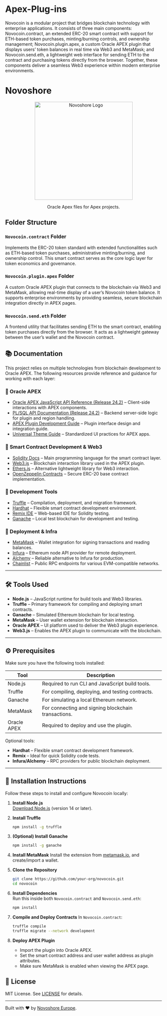 
# Apex-Plug-ins
Novocoin is a modular project that bridges blockchain technology with enterprise applications. It consists of three main components: Novocoin.contract, an extended ERC-20 smart contract with support for ETH-based token purchases, minting/burning controls, and ownership management; Novocoin.plugin.apex, a custom Oracle APEX plugin that displays users’ token balances in real time via Web3 and MetaMask; and Novocoin.send.eth, a lightweight web interface for sending ETH to the contract and purchasing tokens directly from the browser. Together, these components deliver a seamless Web3 experience within modern enterprise environments.

# Novoshore
<p align="center">
  <a href="https://www.novoshore.com/" target="blank"><img src="https://www.novoshore.com/wp-content/uploads/2018/08/n-ugly-3-e1534939287262.png" width="315" alt="Novoshore Logo" /></a>
</p>
<p align="center">Oracle Apex files for Apex projects.</p>

## Folder Structure

### `Novocoin.contract` Folder
Implements the ERC-20 token standard with extended functionalities such as ETH-based token purchases, administrative minting/burning, and ownership control. This smart contract serves as the core logic layer for token economics and governance.

### `Novocoin.plugin.apex` Folder
A custom Oracle APEX plugin that connects to the blockchain via Web3 and MetaMask, allowing real-time display of a user’s Novocoin token balance. It supports enterprise environments by providing seamless, secure blockchain integration directly in APEX pages.

### `Novocoin.send.eth` Folder
A frontend utility that facilitates sending ETH to the smart contract, enabling token purchases directly from the browser. It acts as a lightweight gateway between the user’s wallet and the Novocoin contract.

## 📚 Documentation

This project relies on multiple technologies from blockchain development to Oracle APEX. The following resources provide reference and guidance for working with each layer:

### 🔗 Oracle APEX
- [Oracle APEX JavaScript API Reference (Release 24.2)](https://docs.oracle.com/en/database/oracle/apex/24.2/aexjs/index.html) – Client-side interactions with APEX components.
- [PL/SQL API Documentation (Release 24.2)](https://docs.oracle.com/en/database/oracle/apex/24.2/aeapi/toc.htm) – Backend server-side logic for plugin and region handling.
- [APEX Plugin Development Guide](https://docs.oracle.com/en/database/oracle/apex/22.1/htmdb/implementing-plug-ins.html) – Plugin interface design and integration guide.
- [Universal Theme Guide](https://apex.oracle.com/ut/) – Standardized UI practices for APEX apps.

### 🔗 Smart Contract Development & Web3
- [Solidity Docs](https://docs.soliditylang.org/) – Main programming language for the smart contract layer.
- [Web3.js](https://web3js.readthedocs.io/) – Blockchain interaction library used in the APEX plugin.
- [Ethers.js](https://docs.ethers.org/v6/) – Alternative lightweight library for Web3 interaction.
- [OpenZeppelin Contracts](https://docs.openzeppelin.com/contracts/) – Secure ERC-20 base contract implementation.

### 🔗 Development Tools
- [Truffle](https://archive.trufflesuite.com/docs/truffle/) – Compilation, deployment, and migration framework.
- [Hardhat](https://hardhat.org/docs) – Flexible smart contract development environment.
- [Remix IDE](https://remix.ethereum.org/) – Web-based IDE for Solidity testing.
- [Ganache](https://trufflesuite.com/ganache/) – Local test blockchain for development and testing.

### 🔗 Deployment & Infra
- [MetaMask](https://docs.metamask.io/) – Wallet integration for signing transactions and reading balances.
- [Infura](https://docs.infura.io/) – Ethereum node API provider for remote deployment.
- [Alchemy](https://docs.alchemy.com/) – Reliable alternative to Infura for production.
- [Chainlist](https://chainlist.org/) – Public RPC endpoints for various EVM-compatible networks.

---

## 🛠 Tools Used

- **Node.js** – JavaScript runtime for build tools and Web3 libraries.
- **Truffle** – Primary framework for compiling and deploying smart contracts.
- **Ganache** – Simulated Ethereum blockchain for local testing.
- **MetaMask** – User wallet extension for blockchain interaction.
- **Oracle APEX** – UI platform used to deliver the Web3 plugin experience.
- **Web3.js** – Enables the APEX plugin to communicate with the blockchain.

---

## ⚙️ Prerequisites

Make sure you have the following tools installed:

| Tool            | Description                                                        |
|-----------------|--------------------------------------------------------------------|
| Node.js         | Required to run CLI and JavaScript build tools.                    |
| Truffle         | For compiling, deploying, and testing contracts.                   |
| Ganache         | For simulating a local Ethereum network.                           |
| MetaMask        | For connecting and signing blockchain transactions.                |
| Oracle APEX     | Required to deploy and use the plugin.                             |

Optional tools:
- **Hardhat** – Flexible smart contract development framework.
- **Remix** – Ideal for quick Solidity code tests.
- **Infura/Alchemy** – RPC providers for public blockchain deployment.

---

## 🚀 Installation Instructions

Follow these steps to install and configure Novocoin locally:

1. **Install Node.js**  
   [Download Node.js](https://nodejs.org/) (version 14 or later).

2. **Install Truffle**
   ```bash
   npm install -g truffle
   ```

3. **(Optional) Install Ganache**
   ```bash
   npm install -g ganache
   ```

4. **Install MetaMask**
   Install the extension from [metamask.io](https://metamask.io/), and create/import a wallet.

5. **Clone the Repository**
   ```bash
   git clone https://github.com/your-org/novocoin.git
   cd novocoin
   ```

6. **Install Dependencies**  
   Run this inside both `Novocoin.contract` and `Novocoin.send.eth`:
   ```bash
   npm install
   ```

7. **Compile and Deploy Contracts**
   In `Novocoin.contract`:
   ```bash
   truffle compile
   truffle migrate --network development
   ```

8. **Deploy APEX Plugin**
   - Import the plugin into Oracle APEX.
   - Set the smart contract address and user wallet address as plugin attributes.
   - Make sure MetaMask is enabled when viewing the APEX page.
   
## 📄 License

MIT License. See [LICENSE](../LICENSE) for details.

---

Built with ❤️ by [Novoshore Europe](https://novoshore.com).